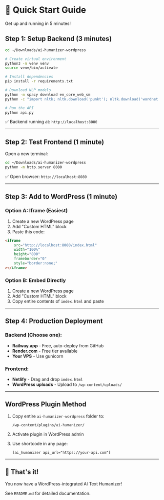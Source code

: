# 🚀 Quick Start Guide

Get up and running in 5 minutes!

## Step 1: Setup Backend (3 minutes)

```bash
cd ~/Downloads/ai-humanizer-wordpress

# Create virtual environment
python3 -m venv venv
source venv/bin/activate

# Install dependencies
pip install -r requirements.txt

# Download NLP models
python -m spacy download en_core_web_sm
python -c "import nltk; nltk.download('punkt'); nltk.download('wordnet'); nltk.download('averaged_perceptron_tagger'); nltk.download('punkt_tab'); nltk.download('averaged_perceptron_tagger_eng')"

# Run the API
python api.py
```

✅ Backend running at: `http://localhost:8000`

---

## Step 2: Test Frontend (1 minute)

Open a new terminal:

```bash
cd ~/Downloads/ai-humanizer-wordpress
python -m http.server 8080
```

✅ Open browser: `http://localhost:8080`

---

## Step 3: Add to WordPress (1 minute)

### Option A: Iframe (Easiest)

1. Create a new WordPress page
2. Add "Custom HTML" block
3. Paste this code:

```html
<iframe 
    src="http://localhost:8080/index.html" 
    width="100%" 
    height="800" 
    frameborder="0"
    style="border:none;"
></iframe>
```

### Option B: Embed Directly

1. Create a new WordPress page
2. Add "Custom HTML" block
3. Copy entire contents of `index.html` and paste

---

## Step 4: Production Deployment

### Backend (Choose one):

- **Railway.app** - Free, auto-deploy from GitHub
- **Render.com** - Free tier available
- **Your VPS** - Use gunicorn

### Frontend:

- **Netlify** - Drag and drop `index.html`
- **WordPress uploads** - Upload to `/wp-content/uploads/`

---

## WordPress Plugin Method

1. Copy entire `ai-humanizer-wordpress` folder to:
   ```
   /wp-content/plugins/ai-humanizer/
   ```

2. Activate plugin in WordPress admin

3. Use shortcode in any page:
   ```
   [ai_humanizer api_url="https://your-api.com"]
   ```

---

## 🎉 That's it!

You now have a WordPress-integrated AI Text Humanizer!

See `README.md` for detailed documentation.
